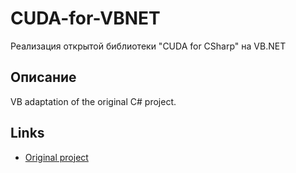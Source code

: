 # CUDA-for-VBNET
Реализация открытой библиотеки "CUDA for CSharp" на VB.NET

## Описание 
VB adaptation of the original C# project.

## Links 
- [Original project](https://www.prowaretech.com/articles/current/dot-net/nvidia-cuda)
